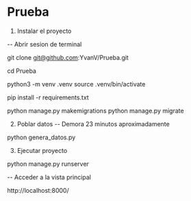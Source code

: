 # Prueba

1. Instalar el proyecto

-- Abrir sesion de terminal

git clone git@github.com:YvanV/Prueba.git

cd Prueba

python3 -m venv .venv
source .venv/bin/activate

pip install -r requirements.txt

python manage.py makemigrations
python manage.py migrate

2. Poblar datos
-- Demora 23 minutos aproximadamente

python genera_datos.py

3. Ejecutar proyecto

python manage.py runserver

-- Acceder a la vista principal

http://localhost:8000/






